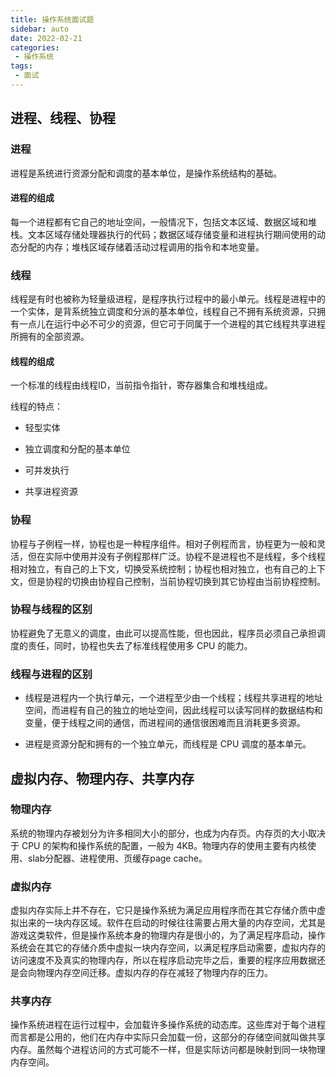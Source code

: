 ```yaml
---
title: 操作系统面试题
sidebar: auto
date: 2022-02-21
categories:
 - 操作系统
tags:
 - 面试
---
```




## 进程、线程、协程

### 进程

 进程是系统进行资源分配和调度的基本单位，是操作系统结构的基础。

#### **进程的组成**

 每一个进程都有它自己的地址空间，一般情况下，包括文本区域、数据区域和堆栈。文本区域存储处理器执行的代码；数据区域存储变量和进程执行期间使用的动态分配的内存；堆栈区域存储着活动过程调用的指令和本地变量。

### 线程

 线程是有时也被称为轻量级进程，是程序执行过程中的最小单元。线程是进程中的一个实体，是背系统独立调度和分派的基本单位，线程自己不拥有系统资源，只拥有一点儿在运行中必不可少的资源，但它可于同属于一个进程的其它线程共享进程所拥有的全部资源。

#### **线程的组成**

 一个标准的线程由线程ID，当前指令指针，寄存器集合和堆栈组成。

线程的特点：

- 轻型实体

- 独立调度和分配的基本单位

- 可并发执行

- 共享进程资源

### 协程

 协程与子例程一样，协程也是一种程序组件。相对子例程而言，协程更为一般和灵活，但在实际中使用并没有子例程那样广泛。协程不是进程也不是线程，多个线程相对独立，有自己的上下文，切换受系统控制；协程也相对独立，也有自己的上下文，但是协程的切换由协程自己控制，当前协程切换到其它协程由当前协程控制。

### 协程与线程的区别

 协程避免了无意义的调度，由此可以提高性能，但也因此，程序员必须自己承担调度的责任，同时，协程也失去了标准线程使用多 CPU 的能力。

### 线程与进程的区别

-  线程是进程内一个执行单元，一个进程至少由一个线程；线程共享进程的地址空间，而进程有自己的独立的地址空间，因此线程可以读写同样的数据结构和变量，便于线程之间的通信，而进程间的通信很困难而且消耗更多资源。

-  进程是资源分配和拥有的一个独立单元，而线程是 CPU 调度的基本单元。



## 虚拟内存、物理内存、共享内存

### 物理内存

系统的物理内存被划分为许多相同大小的部分，也成为内存页。内存页的大小取决于 CPU 的架构和操作系统的配置，一般为 4KB。物理内存的使用主要有内核使用、slab分配器、进程使用、页缓存page cache。

### 虚拟内存

虚拟内存实际上并不存在，它只是操作系统为满足应用程序而在其它存储介质中虚拟出来的一块内存区域。软件在启动的时候往往需要占用大量的内存空间，尤其是游戏这类软件，但是操作系统本身的物理内存是很小的，为了满足程序启动，操作系统会在其它的存储介质中虚拟一块内存空间，以满足程序启动需要，虚拟内存的访问速度不及真实的物理内存，所以在程序启动完毕之后，重要的程序应用数据还是会向物理内存空间迁移。虚拟内存的存在减轻了物理内存的压力。

### 共享内存

操作系统进程在运行过程中，会加载许多操作系统的动态库。这些库对于每个进程而言都是公用的，他们在内存中实际只会加载一份，这部分的存储空间就叫做共享内存。虽然每个进程访问的方式可能不一样，但是实际访问都是映射到同一块物理内存空间。
